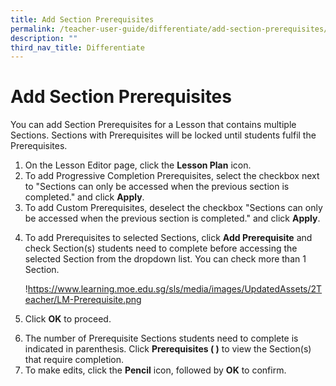 ```yaml
---
title: Add Section Prerequisites
permalink: /teacher-user-guide/differentiate/add-section-prerequisites/
description: ""
third_nav_title: Differentiate
---
```

<h1 id="add-section-prerequisites">Add Section Prerequisites</h1>
<p>You can add Section Prerequisites for a Lesson that contains multiple Sections. Sections with Prerequisites will be locked until students fulfil the Prerequisites. </p>
<ol>
<li>On the Lesson Editor page, click the <strong>Lesson Plan</strong> icon.</li>
<li>To add Progressive Completion Prerequisites, select the checkbox next to "Sections can only be accessed when the previous section is completed." and click <strong>Apply</strong>.</li>
<li>To add Custom Prerequisites, deselect the checkbox "Sections can only be accessed when the previous section is completed." and click <strong>Apply</strong>.</li>
<li><p>To add Prerequisites to selected Sections, click <strong>Add Prerequisite</strong> and check Section(s) students need to complete before accessing the selected Section from the dropdown list. You can check more than 1 Section.</p>
<p> !<a href="https://www.learning.moe.edu.sg/sls/media/images/UpdatedAssets/2Teacher/LM-Prerequisite.png">https://www.learning.moe.edu.sg/sls/media/images/UpdatedAssets/2Teacher/LM-Prerequisite.png</a></p>
</li>
<li><p>Click <strong>OK</strong> to proceed.</p>
</li>
<li>The number of Prerequisite Sections students need to complete is indicated in parenthesis. Click <strong>Prerequisites ( )</strong> to view the Section(s) that require completion.</li>
<li>To make edits, click the <strong>Pencil</strong> icon, followed by <strong>OK</strong> to confirm.</li>
</ol>